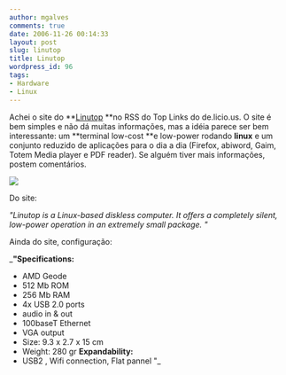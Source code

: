 ```yaml
---
author: mgalves
comments: true
date: 2006-11-26 00:14:33
layout: post
slug: linutop
title: Linutop
wordpress_id: 96
tags:
- Hardware
- Linux
---
```


Achei o site do **[Linutop](http://www.linutop.com) **no RSS do Top Links do de.licio.us. O site é bem simples e não dá muitas informações, mas a idéia parece ser bem interessante: um **terminal low-cost **e low-power rodando **linux** e um conjunto reduzido de aplicações para o dia a dia (Firefox, abiword, Gaim, Totem Media player e PDF reader). Se alguém tiver mais informações, postem comentários.

![]({{BASE_PATH}}images/2006-11-26-linutop/linutop_polo.jpg)

Do site:

_"Linutop is a Linux-based diskless computer. It offers a completely silent, low-power operation in an extremely small package. "_

Ainda do site, configuração:

_**"Specifications:**
- AMD Geode
- 512 Mb ROM
- 256 Mb RAM
- 4x USB 2.0 ports
- audio in & out
- 100baseT Ethernet
- VGA output
- Size: 9.3 x 2.7 x 15 cm
- Weight: 280 gr
**Expandability:**
- USB2 , Wifi connection, Flat pannel "_
